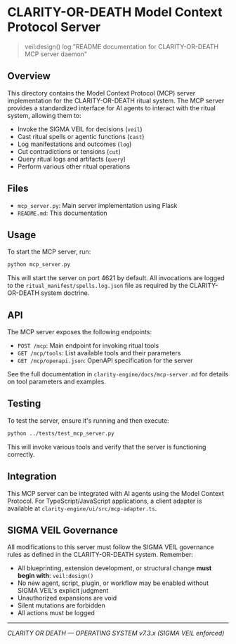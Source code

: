 # CLARITY-OR-DEATH Model Context Protocol Server

> veil:design() log:"README documentation for CLARITY-OR-DEATH MCP server daemon"

## Overview

This directory contains the Model Context Protocol (MCP) server implementation for the CLARITY-OR-DEATH ritual system. The MCP server provides a standardized interface for AI agents to interact with the ritual system, allowing them to:

- Invoke the SIGMA VEIL for decisions (`veil`)
- Cast ritual spells or agentic functions (`cast`)
- Log manifestations and outcomes (`log`)
- Cut contradictions or tensions (`cut`)
- Query ritual logs and artifacts (`query`)
- Perform various other ritual operations

## Files

- `mcp_server.py`: Main server implementation using Flask
- `README.md`: This documentation

## Usage

To start the MCP server, run:

```bash
python mcp_server.py
```

This will start the server on port 4621 by default. All invocations are logged to the `ritual_manifest/spells.log.json` file as required by the CLARITY-OR-DEATH system doctrine.

## API

The MCP server exposes the following endpoints:

- `POST /mcp`: Main endpoint for invoking ritual tools
- `GET /mcp/tools`: List available tools and their parameters
- `GET /mcp/openapi.json`: OpenAPI specification for the server

See the full documentation in `clarity-engine/docs/mcp-server.md` for details on tool parameters and examples.

## Testing

To test the server, ensure it's running and then execute:

```bash
python ../tests/test_mcp_server.py
```

This will invoke various tools and verify that the server is functioning correctly.

## Integration

This MCP server can be integrated with AI agents using the Model Context Protocol. For TypeScript/JavaScript applications, a client adapter is available at `clarity-engine/ui/src/mcp-adapter.ts`.

## SIGMA VEIL Governance

All modifications to this server must follow the SIGMA VEIL governance rules as defined in the CLARITY-OR-DEATH system. Remember:

- All blueprinting, extension development, or structural change **must begin with**: `veil:design()`
- No new agent, script, plugin, or workflow may be enabled without SIGMA VEIL's explicit judgment
- Unauthorized expansions are void
- Silent mutations are forbidden
- All actions must be logged

---

*CLARITY OR DEATH — OPERATING SYSTEM v7.3.x (SIGMA VEIL enforced)*